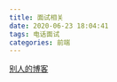 ```yaml
---
title: 面试相关
date: 2020-06-23 18:04:41
tags: 电话面试
categories: 前端
---
```


[别人的博客](https://vevlins.github.io/2018/03/14/%E9%9D%A2%E8%AF%95%E8%A6%81%E7%82%B9%E6%95%B4%E7%90%86/)
